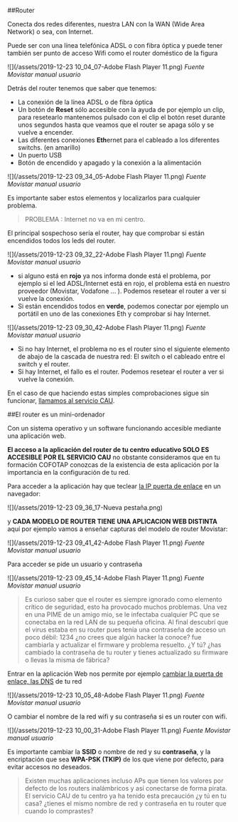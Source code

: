 ##Router

Conecta dos redes diferentes, nuestra LAN con la WAN (Wide Area Network) o sea, con Internet. 

Puede ser con una línea telefónica ADSL o con fibra óptica y puede tener también ser punto de acceso Wifi como el router doméstico de la figura

![](/assets/2019-12-23 10_04_07-Adobe Flash Player 11.png)
*Fuente Movistar manual usuario*

Detrás del router tenemos que saber que tenemos:
* La conexión de la línea ADSL o de fibra óptica
* Un botón de **Reset** sólo accesible con la ayuda de por ejemplo un clip, para resetearlo mantenemos pulsado con el clip el botón reset durante unos segundos hasta que veamos que el router se apaga sólo y se vuelve a encender.
* Las diferentes conexiones **Eth**ernet para el cableado a los diferentes switchs. (en amarillo)
* Un puerto USB
* Botón de encendido y apagado y la conexión a la alimentación

![](/assets/2019-12-23 09_34_05-Adobe Flash Player 11.png)
*Fuente Movistar manual usuario*

Es importante saber estos elementos y localizarlos para cualquier problema.

>PROBLEMA : Internet no va en mi centro.

El principal sospechoso sería el router, hay que comprobar si están encendidos todos los leds del router.

![](/assets/2019-12-23 09_32_22-Adobe Flash Player 11.png)
*Fuente Movistar manual usuario*

 * si alguno está en **rojo** ya nos informa donde está el problema, por ejemplo si el led ADSL/Internet  está en rojo, el problema está en nuestro proveedor (Movistar, Vodafone ... ). Podemos resetear el router a ver si vuelve la conexión.
 * Si están encendidos todos en **verde**, podemos conectar por ejemplo un portátil en uno de las conexiones Eth y comprobar si hay Internet.
 
 ![](/assets/2019-12-23 09_30_42-Adobe Flash Player 11.png)
 *Fuente Movistar manual usuario*
 
   * Si no hay Internet, el problema no es el router sino el siguiente elemento de abajo de la cascada de nuestra red: El switch o el cableado entre el switch y el router.
   * Si hay Internet, el fallo es el router. Podemos resetear el router a ver si vuelve la conexión.
   
   En el caso de que haciendo estas simples comprobaciones sigue sin funcionar, [llamamos al servicio CAU](/problemas-que-hago.md).
   
##El router es un mini-ordenador

Con un sistema operativo y un software funcionando accesible mediante una aplicación web. 

**El acceso a la aplicación del router de tu centro educativo SOLO ES ACCESIBLE POR EL SERVICIO CAU** no obstante consideramos que en tu formación COFOTAP conozcas de la existencia de esta aplicación por la importancia en la configuración de tu red.

Para acceder a la aplicación hay que teclear [la IP puerta de enlace](/redes/ips.md) en un navegador:

![](/assets/2019-12-23 09_36_17-Nueva pestaña.png)

y **CADA MODELO DE ROUTER TIENE UNA APLICACION WEB DISTINTA** aquí por ejemplo vamos a enseñar capturas del modelo de router Movistar:

![](/assets/2019-12-23 09_41_42-Adobe Flash Player 11.png)
*Fuente Movistar manual usuario*

Para acceder se pide un usuario y contraseña

![](/assets/2019-12-23 09_45_14-Adobe Flash Player 11.png)
*Fuente Movistar manual usuario*

>Es curioso saber que el router es siempre ignorado como elemento crítico de seguridad, esto ha provocado muchos problemas. Una vez en una PIME de un amigo mio, se le infectaba cualquier PC que se conectaba en la red LAN de su pequeña oficina. Al final descubrí que el virus estaba en su router pues tenía una contraseña de acceso un poco débil: 1234 ¿no crees que algún hacker la conoce? fue cambiarla y actualizar el firmware y problema resuelto. ¿Y tú? ¿has cambiado la contraseña de tu router y tienes actualizado su firmware o llevas la misma de fábrica?

Entrar en la aplicación Web nos permite por ejemplo [cambiar la puerta de enlace, las DNS](/redes/ips.md) de tu red

![](/assets/2019-12-23 10_05_48-Adobe Flash Player 11.png)
*Fuente Movistar manual usuario*

O cambiar el nombre de la red wifi y su contraseña si es un router con wifi.

![](/assets/2019-12-23 10_00_31-Adobe Flash Player 11.png)
*Fuente Movistar manual usuario*

Es importante cambiar la **SSID** o nombre de red y su **contraseña**, y la encriptación que sea **WPA-PSK (TKIP)** de los que viene por defecto, para evitar accesos no deseados. 

>Existen muchas aplicaciones incluso APs que tienen los valores por defecto de los routers inalámbricos y así conectarse de forma pirata. El servicio CAU de tu centro ya ha tenido esta precaución ¿y tú en tu casa? ¿tienes el mismo nombre de red y contraseña en tu router que cuando lo comprastes?













   
   
   
   

